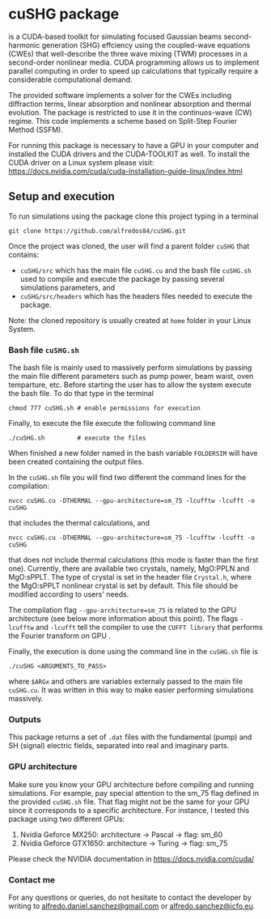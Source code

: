 # cuSHG package

is a CUDA-based toolkit for simulating focused Gaussian beams second-harmonic generation (SHG) effciency using the coupled-wave equations (CWEs) that well-describe the three wave mixing (TWM) processes in a second-order nonlinear media. 
CUDA programming allows us to implement parallel computing in order to speed up calculations that typically require a considerable computational demand.

The provided software implements a solver for the CWEs including diffraction terms, linear absorption and nonlinear absorption and thermal evolution. The package is restricted to use it in the continuos-wave (CW) regime.
This code implements a scheme based on Split-Step Fourier Method (SSFM).

For running this package is necessary to have a GPU in your computer and installed the CUDA drivers and the CUDA-TOOLKIT as well. 
To install the CUDA driver on a Linux system please visit: https://docs.nvidia.com/cuda/cuda-installation-guide-linux/index.html


## Setup and execution

To run simulations using the package clone this project typing in a terminal
```
git clone https://github.com/alfredos84/cuSHG.git
```
Once the project was cloned, the user will find a parent folder `cuSHG` that contains: 
- `cuSHG/src` which has the main file `cuSHG.cu` and the bash file `cuSHG.sh` used to compile and execute the package by passing several simulations parameters, and
- `cuSHG/src/headers` which has the headers files needed to execute the package.

Note: the cloned repository is usually created at `home` folder in your Linux System.

### Bash file `cuSHG.sh`

The bash file is mainly used to massively perform simulations by passing the main file different parameters such as pump power, beam waist, oven temparture, etc.
Before starting the user has to allow the system execute the bash file. To do that type in the terminal
```
chmod 777 cuSHG.sh # enable permissions for execution
```

Finally, to execute the file execute the following command line
```
./cuSHG.sh         # execute the files
```

When finished a new folder named in the bash variable `FOLDERSIM` will have been created containing the output files.

In the `cuSHG.sh` file you will find two different the command lines for the compilation:
```
nvcc cuSHG.cu -DTHERMAL --gpu-architecture=sm_75 -lcufftw -lcufft -o cuSHG
```
that includes the thermal calculations, and
```
nvcc cuSHG.cu -DTHERMAL --gpu-architecture=sm_75 -lcufftw -lcufft -o cuSHG
```
that does not include thermal calculations (this mode is faster than the first one).
Currently, there are available two crystals, namely, MgO:PPLN and MgO:sPPLT. 
The type of crystal is set in the header file `Crystal.h`, where the MgO:sPPLT nonlinear crystal is set by default. This file should be modified according to users' needs.


The compilation flag `--gpu-architecture=sm_75` is related to the GPU architecture (see below more information about this point). 
The flags `-lcufftw` and `-lcufft` tell the compiler to use the `CUFFT library` that performs the Fourier transform on GPU .

Finally, the execution is done using the command line in the `cuSHG.sh` file is
```
./cuSHG <ARGUMENTS_TO_PASS>
```
where `$ARGx` and others are variables externaly passed to the main file `cuSHG.cu`.
It was written in this way to make easier performing simulations massively.

### Outputs

This package returns a set of `.dat` files with the fundamental (pump) and SH (signal) electric fields, separated into real and imaginary parts.

### GPU architecture
Make sure you know your GPU architecture before compiling and running simulations. For example, pay special attention to the sm_75 flag defined in the provided `cuSHG.sh` file. 
That flag might not be the same for your GPU since it corresponds to a specific architecture. For instance, I tested this package using two different GPUs:
1. Nvidia Geforce MX250: architecture -> Pascal -> flag: sm_60
2. Nvidia Geforce GTX1650: architecture -> Turing -> flag: sm_75

Please check the NVIDIA documentation in https://docs.nvidia.com/cuda/


### Contact me
For any questions or queries, do not hesitate to contact the developer by writing to alfredo.daniel.sanchez@gmail.com or alfredo.sanchez@icfo.eu.

